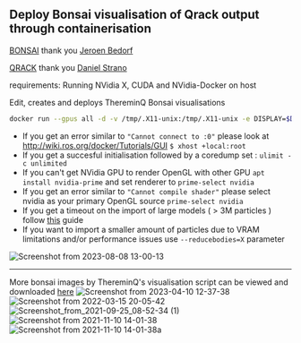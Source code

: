 ## Deploy Bonsai visualisation of Qrack output through containerisation

[BONSAI](https://github.com/treecode/Bonsai) thank you [Jeroen Bedorf](https://github.com/jbedorf)

[QRACK](https://github.com/vm6502q/qrack) thank you [Daniel Strano](https://github.com/WrathfulSpatula)

requirements: Running NVidia X, CUDA and NVidia-Docker on host 
<br>

Edit, creates and deploys ThereminQ Bonsai visualisations
```bash
docker run --gpus all -d -v /tmp/.X11-unix:/tmp/.X11-unix -e DISPLAY=$DISPLAY -p 6080:6080 -v /run/user/1000/gdm/Xauthority:/root/.Xauthority -h $HOSTNAME twobombs/thereminq-bonsai 
````

- If you get an error similar to `"Cannot connect to :0"` please look at http://wiki.ros.org/docker/Tutorials/GUI `$ xhost +local:root`
- If you get a succesful initialisation followed by a coredump set : `ulimit -c unlimited` 
- If you can't get NVidia GPU to render OpenGL with other GPU `apt install nvidia-prime` and set renderer to `prime-select nvidia`
- If you get an error similar to `"Cannot compile shader"` please select nvidia as your primary OpenGL source `prime-select nvidia`
- If you get a timeout on the import of large models ( > 3M particles ) follow [this](https://nvidia.custhelp.com/app/answers/detail/a_id/3029/~/using-cuda-and-x) guide
- If you want to import a smaller amount of particles due to VRAM limitations and/or performance issues use `--reducebodies=X` parameter
  
![Screenshot from 2023-08-08 13-00-13](https://github.com/twobombs/thereminq-bonsai/assets/12692227/c54187c1-9ab6-4811-9153-ab52cc886def)


-----------

More bonsai images by ThereminQ's visualisation script can be viewed and downloaded [here](https://github.com/twobombs/thereminq-graphs)
![Screenshot from 2023-04-10 12-37-38](https://user-images.githubusercontent.com/12692227/230887892-1490ddb4-959c-45bb-98ac-28fe682f92a9.png)
![Screenshot from 2022-03-15 20-05-42](https://user-images.githubusercontent.com/12692227/158462197-9ed0bb66-cb50-4507-a4aa-58a001141386.png)
![Screenshot_from_2021-09-25_08-52-34 (1)](https://user-images.githubusercontent.com/12692227/134770011-8db48546-4853-4735-a980-cfc866d1786f.png)
![Screenshot from 2021-11-10 14-01-38](https://user-images.githubusercontent.com/12692227/141146591-1f7a8684-bdab-4b43-92d0-0f262d44a5d8.png)
![Screenshot from 2021-11-10 14-01-38a](https://user-images.githubusercontent.com/12692227/141675948-cd953c5b-5bdc-4e67-82bd-649530596788.png)
